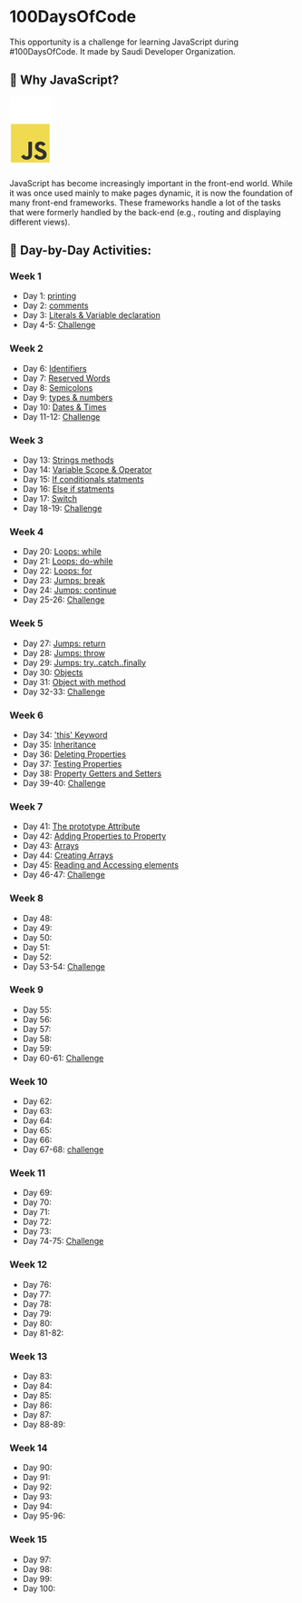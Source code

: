 # 100DaysOfCode
This opportunity is a challenge for learning JavaScript during #100DaysOfCode. It made by  Saudi Developer Organization. 

<!-- ## Table of Contents
* [Why JavaScript?](#Why_JavaScript?)
* [Day-by-Day Activities](#day-by-day_activities) -->

## :pushpin: Why JavaScript?
<img src="JavaScript/javascript.jpg" alt="JavaScript">

JavaScript has become increasingly important in the front-end world. While it was once used mainly to make pages dynamic, it is now the foundation of many front-end frameworks. These frameworks handle a lot of the tasks that were formerly handled by the back-end (e.g., routing and displaying different views).

## :rocket: Day-by-Day Activities:
### Week 1
* Day 1: [printing](JavaScript/1st_Week/1st_Day.js)
* Day 2: [comments](JavaScript/1st_Week/2nd_Day.js)
* Day 3: [Literals & Variable declaration](JavaScript/1st_Week/3rd_Day.js)
* Day 4-5: [Challenge](JavaScript/1st_Week/4th_and_5th_Days.js)

### Week 2
* Day 6: [Identifiers](JavaScript/2nd_Week/6th_Day.js)
* Day 7: [Reserved Words](JavaScript/2nd_Week/7th_Day.js)
* Day 8: [Semicolons](JavaScript/2nd_Week/8th_Day.js)
* Day 9: [types & numbers](JavaScript/2nd_Week/9th_Day.js)
* Day 10: [Dates & Times](JavaScript/2nd_Week/10th_Day.js)
* Day 11-12: [Challenge](JavaScript/2nd_Week/11th_and_12th_Days.js)

### Week 3
* Day 13: [Strings methods](JavaScript/3rd_Week/13th_day.js)
* Day 14: [Variable Scope & Operator](JavaScript/3rd_Week/14th_day.js)
* Day 15: [If conditionals statments](JavaScript/3rd_Week/15th_day.js)
* Day 16: [Else if statments](JavaScript/3rd_Week/17th_day.js)
* Day 17: [Switch](JavaScript/3rd_Week/17th_day.js)
* Day 18-19: [Challenge](JavaScript/3rd_Week/18th_and_19th_days.js)

### Week 4
* Day 20: [Loops: while](JavaScript/4th_Week/20th_day.js)
* Day 21: [Loops: do-while](JavaScript/4th_Week/21th_day.js)
* Day 22: [Loops: for](JavaScript/4th_Week/22th_day.js)
* Day 23: [Jumps: break](JavaScript/4th_Week/23th_day.js)
* Day 24: [Jumps: continue](JavaScript/4th_Week/24th_day.js)
* Day 25-26: [Challenge](JavaScript/4th_Week/25th_and_26th_days.js)

### Week 5
* Day 27: [Jumps: return](JavaScript/5th_Week/27th_day.js)
* Day 28: [Jumps: throw](JavaScript/5th_Week/28th_day.js)
* Day 29: [Jumps: try..catch..finally](JavaScript/5th_Week/29th_day.js)
* Day 30: [Objects](JavaScript/5th_Week/30th_day.js)
* Day 31: [Object with method](JavaScript/5th_Week/31th_day.js)
* Day 32-33: [Challenge](JavaScript/5th_Week/32th_and_33th_days.js)

### Week 6
* Day 34: ['this' Keyword](JavaScript/6th_Week/34th_day.js)
* Day 35: [Inheritance](JavaScript/6th_Week/35th_day.js)
* Day 36: [Deleting Properties](JavaScript/6th_Week/36th_day.js)
* Day 37: [Testing Properties](JavaScript/6th_Week/37th_day.js)
* Day 38: [Property Getters and Setters](JavaScript/6th_Week/38th_day.js)
* Day 39-40: [Challenge](JavaScript/6th_Week/39th_and_40th_day.js)

### Week 7
* Day 41: [The prototype Attribute](JavaScript/7th_Week/41th_day.js)
* Day 42: [Adding Properties to Property](JavaScript/7th_Week/42th_day.js)
* Day 43: [Arrays](JavaScript/7th_Week/43th_day.js)
* Day 44: [Creating Arrays](JavaScript/7th_Week/44th_day.js)
* Day 45: [Reading and Accessing elements](JavaScript/7th_Week/45th_day.js)
* Day 46-47: [Challenge](JavaScript/7th_Week/46th_and_47th_day.js)

### Week 8
* Day 48:
* Day 49:
* Day 50:
* Day 51:
* Day 52:
* Day 53-54: [Challenge]()

### Week 9
* Day 55:
* Day 56:
* Day 57:
* Day 58:
* Day 59:
* Day 60-61: [Challenge]()

### Week 10
* Day 62:
* Day 63:
* Day 64:
* Day 65:
* Day 66:
* Day 67-68: [challenge]()

### Week 11
* Day 69:
* Day 70:
* Day 71:
* Day 72:
* Day 73:
* Day 74-75: [Challenge]()

### Week 12
* Day 76:
* Day 77:
* Day 78:
* Day 79:
* Day 80:
* Day 81-82:

### Week 13
* Day 83:
* Day 84:
* Day 85:
* Day 86:
* Day 87:
* Day 88-89:

### Week 14
* Day 90:
* Day 91:
* Day 92:
* Day 93:
* Day 94:
* Day 95-96:

### Week 15
* Day 97:
* Day 98:
* Day 99:
* Day 100:
